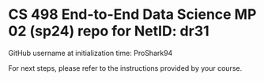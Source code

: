 # CS 498 End-to-End Data Science MP 02 (sp24) repo for NetID: dr31

GitHub username at initialization time: ProShark94

For next steps, please refer to the instructions provided by your course.
